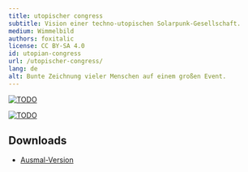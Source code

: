 ```yaml
---
title: utopischer congress
subtitle: Vision einer techno-utopischen Solarpunk-Gesellschaft.
medium: Wimmelbild
authors: foxitalic
license: CC BY-SA 4.0
id: utopian-congress
url: /utopischer-congress/
lang: de
alt: Bunte Zeichnung vieler Menschen auf einem großen Event.
---
```


<a href="/{{ id }}/wimmelbild.png"><img src="/{{ id }}/wimmelbild.webp" alt="TODO" /></a>

<a href="/{{ id }}/back.png"><img src="/{{ id }}/back.webp" alt="TODO" /></a>

## Downloads

- [Ausmal-Version](c3_wimmel_ausmal.pdf)
